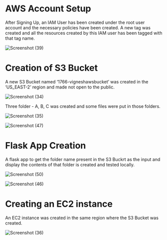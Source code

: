 # AWS Account Setup

After Signing Up, an IAM User has been created under the root user account and the necessary policies have been created.
A new tag was created and all the resources created by this IAM user has been tagged with that tag name.

![Screenshot (39)](https://user-images.githubusercontent.com/60065716/115720256-87965700-a39a-11eb-921f-3ec5e9e1ef9e.png)


# Creation of S3 Bucket

A new S3 Bucket named ‘1766-vigneshawsbucket’ was created in the ‘US_EAST-2’ region and made not open to the public.

![Screenshot (34)](https://user-images.githubusercontent.com/60065716/115718096-6e8ca680-a398-11eb-9c4e-9a1768c18a28.png)

Three folder - A, B, C was created and some files were put in those folders.

![Screenshot (35)](https://user-images.githubusercontent.com/60065716/115718671-f8d50a80-a398-11eb-9988-6bc2b416fe33.png)

![Screenshot (47)](https://user-images.githubusercontent.com/60065716/115719971-3b4b1700-a39a-11eb-9a80-cf6ef4eb30cf.png)


# Flask App Creation

A flask app to get the folder name present in the S3 Buckrt as the input and display the contents of that folder is created and tested locally.

![Screenshot (50)](https://user-images.githubusercontent.com/60065716/115719417-b06a1c80-a399-11eb-83b1-828076d0526b.png)

![Screenshot (46)](https://user-images.githubusercontent.com/60065716/115719495-c4158300-a399-11eb-97bd-9ca5598680d2.png)

# Creating an EC2 instance

An EC2 instance was created in the same region where the S3 Bucket was created.

![Screenshot (36)](https://user-images.githubusercontent.com/60065716/115720043-5027aa80-a39a-11eb-85fe-81dab3ee16f9.png)
